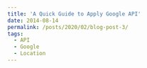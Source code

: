 ```yaml
---
title: 'A Quick Guide to Apply Google API'
date: 2014-08-14
permalink: /posts/2020/02/blog-post-3/
tags:
  - API
  - Google
  - Location
---
```


